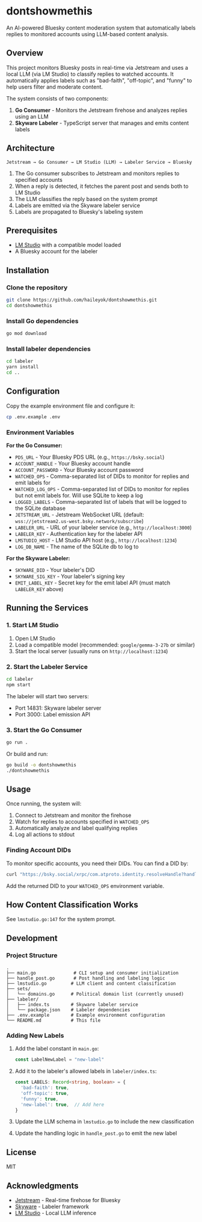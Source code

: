 # dontshowmethis

An AI-powered Bluesky content moderation system that automatically labels replies to monitored accounts using LLM-based content analysis.

## Overview

This project monitors Bluesky posts in real-time via Jetstream and uses a local LLM (via LM Studio) to classify replies to watched accounts. It automatically applies labels such as "bad-faith", "off-topic", and "funny" to help users filter and moderate content.

The system consists of two components:
1. **Go Consumer** - Monitors the Jetstream firehose and analyzes replies using an LLM
2. **Skyware Labeler** - TypeScript server that manages and emits content labels

## Architecture

```
Jetstream → Go Consumer → LM Studio (LLM) → Labeler Service → Bluesky
```

1. The Go consumer subscribes to Jetstream and monitors replies to specified accounts
2. When a reply is detected, it fetches the parent post and sends both to LM Studio
3. The LLM classifies the reply based on the system prompt
4. Labels are emitted via the Skyware labeler service
5. Labels are propagated to Bluesky's labeling system

## Prerequisites

- [LM Studio](https://lmstudio.ai/) with a compatible model loaded
- A Bluesky account for the labeler

## Installation

### Clone the repository

```bash
git clone https://github.com/haileyok/dontshowmethis.git
cd dontshowmethis
```

### Install Go dependencies

```bash
go mod download
```

### Install labeler dependencies

```bash
cd labeler
yarn install
cd ..
```

## Configuration

Copy the example environment file and configure it:

```bash
cp .env.example .env
```

### Environment Variables

**For the Go Consumer:**

- `PDS_URL` - Your Bluesky PDS URL (e.g., `https://bsky.social`)
- `ACCOUNT_HANDLE` - Your Bluesky account handle
- `ACCOUNT_PASSWORD` - Your Bluesky account password
- `WATCHED_OPS` - Comma-separated list of DIDs to monitor for replies and emit labels for
- `WATCHED_LOG_OPS` - Comma-separated list of DIDs to monitor for replies but not emit labels for. Will use SQLite to keep a log
- `LOGGED_LABELS` - Comma-separated list of labels that will be logged to the SQLite database
- `JETSTREAM_URL` - Jetstream WebSocket URL (default: `wss://jetstream2.us-west.bsky.network/subscribe`)
- `LABELER_URL` - URL of your labeler service (e.g., `http://localhost:3000`)
- `LABELER_KEY` - Authentication key for the labeler API
- `LMSTUDIO_HOST` - LM Studio API host (e.g., `http://localhost:1234`)
- `LOG_DB_NAME` - The name of the SQLite db to log to

**For the Skyware Labeler:**

- `SKYWARE_DID` - Your labeler's DID
- `SKYWARE_SIG_KEY` - Your labeler's signing key
- `EMIT_LABEL_KEY` - Secret key for the emit label API (must match `LABELER_KEY` above)

## Running the Services

### 1. Start LM Studio

1. Open LM Studio
2. Load a compatible model (recommended: `google/gemma-3-27b` or similar)
3. Start the local server (usually runs on `http://localhost:1234`)

### 2. Start the Labeler Service

```bash
cd labeler
npm start
```

The labeler will start two servers:
- Port 14831: Skyware labeler server
- Port 3000: Label emission API

### 3. Start the Go Consumer

```bash
go run .
```

Or build and run:

```bash
go build -o dontshowmethis
./dontshowmethis
```

## Usage

Once running, the system will:

1. Connect to Jetstream and monitor the firehose
2. Watch for replies to accounts specified in `WATCHED_OPS`
3. Automatically analyze and label qualifying replies
4. Log all actions to stdout

### Finding Account DIDs

To monitor specific accounts, you need their DIDs. You can find a DID by:

```bash
curl "https://bsky.social/xrpc/com.atproto.identity.resolveHandle?handle=username.bsky.social"
```

Add the returned DID to your `WATCHED_OPS` environment variable.

## How Content Classification Works

See `lmstudio.go:147` for the system prompt.

## Development

### Project Structure

```
.
├── main.go              # CLI setup and consumer initialization
├── handle_post.go       # Post handling and labeling logic
├── lmstudio.go         # LLM client and content classification
├── sets/
│   └── domains.go      # Political domain list (currently unused)
├── labeler/
│   ├── index.ts        # Skyware labeler service
│   └── package.json    # Labeler dependencies
├── .env.example        # Example environment configuration
└── README.md           # This file
```

### Adding New Labels

1. Add the label constant in `main.go`:
   ```go
   const LabelNewLabel = "new-label"
   ```

2. Add it to the labeler's allowed labels in `labeler/index.ts`:
   ```typescript
   const LABELS: Record<string, boolean> = {
     'bad-faith': true,
     'off-topic': true,
     'funny': true,
     'new-label': true,  // Add here
   }
   ```

3. Update the LLM schema in `lmstudio.go` to include the new classification

4. Update the handling logic in `handle_post.go` to emit the new label

## License

MIT

## Acknowledgments

- [Jetstream](https://github.com/bluesky-social/jetstream) - Real-time firehose for Bluesky
- [Skyware](https://skyware.js.org/) - Labeler framework
- [LM Studio](https://lmstudio.ai/) - Local LLM inference

